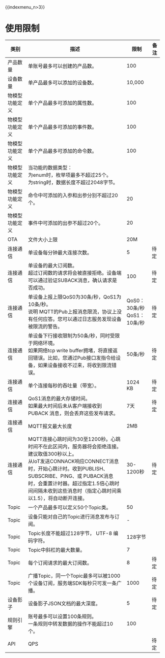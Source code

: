 {{indexmenu_n>3}}

# 使用限制

| 类别                                   | 描述                                                         | 限制                           | 备注 |
| -------------------------------------- | ------------------------------------------------------------ | ------------------------------ | ---- |
| 产品数量                               | 单账号最多可以创建的产品数。                                 | 100                            |      |
| 设备数量                               | 单产品最多可以添加的设备数。                                 | 10,000                         |      |
| 物模型功能定义                         | 单个产品最多可添加的属性数。                                 | 100                            |      |
| 物模型功能定义                         | 单个产品最多可添加的事件数。                                 | 100                            |      |
| 物模型功能定义                         | 单个产品最多可添加的命令数。                                 | 100                            |      |
| 物模型功能定义                         | 当功能的数据类型：<br>为enum时，枚举项最多不超过25个。<br>为string时，数据长度不超过2048字节。<br> |                                |      |
| 物模型功能定义                         | 命令中可添加的入参和出参分别不超过20个。                     | 20                             |      |
| 物模型功能定义                         | 事件中可添加的出参不超过20个。                               | 20                             |      |
| OTA                                    | 文件大小上限                                                 | 20M                            |      |
| 连接通信                               | 单设备每分钟最大连接次数。                                   | 5                              | 待定 |
| 连接通信                               | 单设备的最大订阅数。<br>超过订阅数的请求将会被直接拒绝。设备端可以通过验证SUBACK消息，确认请求是否成功。 | 100                            | 待定 |
| 连接通信                               | 单设备上报上限QoS0为30条/秒，QoS1为10条/秒。<br>说明 MQTT的Pub上报消息限流，协议上没有任何应答。您可以通过日志服务发现设备被限流的警告。 | QoS0：30条/秒<br>QoS1：10条/秒 | 待定 |
| 连接通信                               | 单设备下行接收限制为50条/秒，同时受限于网络环境。<br>如果网络tcp write buffer拥堵，将直接返回错误。比如，您通过Pub接口发指令给设备，如果设备接收不过来，将收到限流错误。 | 50条/秒                        | 待定 |
| 连接通信                               | 单个连接每秒的吞吐量（带宽）。                               | 1024 KB                        | 待定 |
| 连接通信                               | QoS1消息的最大存储时间。<br>如果最大时间后未从客户端接收到 PUBACK 消息，则会丢弃这些发布请求。 | 7天                            | 待定 |
| 连接通信                               | MQTT报文最大长度                                             | 2MB                            |      |
| 连接通信                               | MQTT连接心跳时间为30至1200秒。心跳时间不在此区间内，服务器将会拒绝连接。<br>建议取值300秒以上。<br>从IoT发送CONNACK响应CONNECT消息时，开始心跳计时。收到PUBLISH、SUBSCRIBE、PING、或 PUBACK消息时，会重置计时器。超过指定1.5倍心跳时间间隔未收到这些消息时（指定心跳时间乘以1.5），将自动断开连接。 | 30-1200秒                      | 待定 |
| Topic                                  | 一个产品最多可以定义50个Topic类。                            | 50                             |      |
| Topic                                  | 设备只能对自己的Topic进行消息发布与订阅。                    | -                              |      |
| Topic                                  | Topic长度不能超过128字节， UTF-8 编码字符。                  | 128字节                        |      |
| Topic                                  | Topic中斜杠的最大数量。                                      | 7                              |      |
| Topic                                  | 每个订阅请求的最大订阅数。                                   | 8                              | 待定 |
| Topic                                  | 广播Topic，同一个Topic最多可以被1000个设备订阅，服务端SDK每秒只可发一条广播。 | 1000                           | 待定 |
| 设备影子                               | 设备影子JSON文档的最大深度。                                 | 5                              | 待定 |
| 规则引擎                               | 账号最多可以设置100条规则。<br>一条规则中转发数据的操作不能超过10个。                                  | 100                            |      |
| API                                    | QPS                                                          |                                | 待定 |